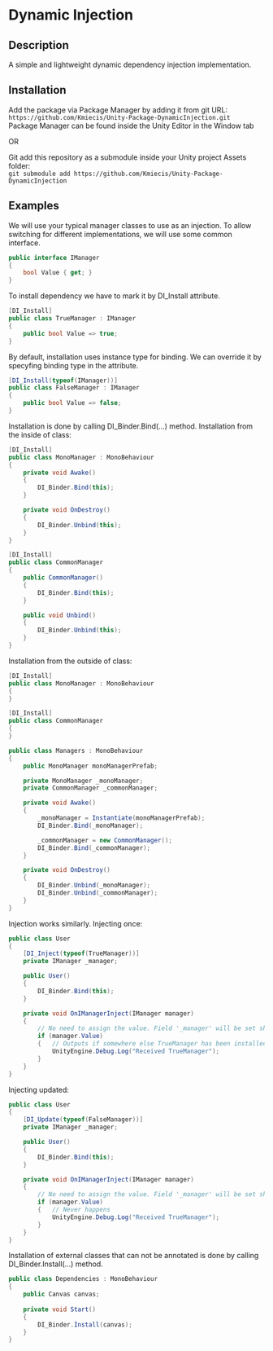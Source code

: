 # Dynamic Injection

## Description
A simple and lightweight dynamic dependency injection implementation.

## Installation

Add the package via Package Manager by adding it from git URL:  
`https://github.com/Kmiecis/Unity-Package-DynamicInjection.git`  
Package Manager can be found inside the Unity Editor in the Window tab

OR

Git add this repository as a submodule inside your Unity project Assets folder:  
`git submodule add https://github.com/Kmiecis/Unity-Package-DynamicInjection`

## Examples

We will use your typical manager classes to use as an injection.
To allow switching for different implementations, we will use some common interface.

```cs
public interface IManager
{
    bool Value { get; }
}
```

To install dependency we have to mark it by DI_Install attribute.

```cs
[DI_Install]
public class TrueManager : IManager
{
    public bool Value => true;
}
```

By default, installation uses instance type for binding.
We can override it by specyfing binding type in the attribute.

```cs
[DI_Install(typeof(IManager))]
public class FalseManager : IManager
{
    public bool Value => false;
}
```

Installation is done by calling DI_Binder.Bind(...) method.
Installation from the inside of class:

```cs
[DI_Install]
public class MonoManager : MonoBehaviour
{
    private void Awake()
    {
        DI_Binder.Bind(this);
    }

    private void OnDestroy()
    {
        DI_Binder.Unbind(this);
    }
}

[DI_Install]
public class CommonManager
{
    public CommonManager()
    {
        DI_Binder.Bind(this);
    }

    public void Unbind()
    {
        DI_Binder.Unbind(this);
    }
}
```

Installation from the outside of class:

```cs
[DI_Install]
public class MonoManager : MonoBehaviour
{
}

[DI_Install]
public class CommonManager
{
}

public class Managers : MonoBehaviour
{
    public MonoManager monoManagerPrefab;

    private MonoManager _monoManager;
    private CommonManager _commonManager;

    private void Awake()
    {
        _monoManager = Instantiate(monoManagerPrefab);
        DI_Binder.Bind(_monoManager);

        _commonManager = new CommonManager();
        DI_Binder.Bind(_commonManager);
    }

    private void OnDestroy()
    {
        DI_Binder.Unbind(_monoManager);
        DI_Binder.Unbind(_commonManager);
    }
}
```

Injection works similarly.
Injecting once:

```cs
public class User
{
    [DI_Inject(typeof(TrueManager))]
    private IManager _manager;

    public User()
    {
        DI_Binder.Bind(this);
    }

    private void OnIManagerInject(IManager manager)
    {
        // No need to assign the value. Field '_manager' will be set shortly. This is just convenient callback.
        if (manager.Value)
        {   // Outputs if somewhere else TrueManager has been installed
            UnityEngine.Debug.Log("Received TrueManager");
        }
    }
}
```

Injecting updated:

```cs
public class User
{
    [DI_Update(typeof(FalseManager))]
    private IManager _manager;

    public User()
    {
        DI_Binder.Bind(this);
    }

    private void OnIManagerInject(IManager manager)
    {
        // No need to assign the value. Field '_manager' will be set shortly. This is just convenient callback.
        if (manager.Value)
        {   // Never happens
            UnityEngine.Debug.Log("Received TrueManager");
        }
    }
}
```

Installation of external classes that can not be annotated is done by calling DI_Binder.Install(...) method.

```cs
public class Dependencies : MonoBehaviour
{
    public Canvas canvas;
    
    private void Start()
    {
        DI_Binder.Install(canvas);
    }
}
```
